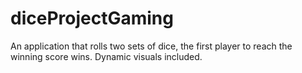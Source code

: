 # diceProjectGaming
An application that rolls two sets of dice, the first player to reach the winning score wins. Dynamic visuals included. 
